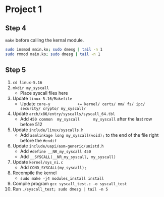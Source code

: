 # Project 1

## Step 4

`make` before calling the kernal module.

```bash
sudo insmod main.ko; sudo dmesg | tail -n 1
sudo rmmod main.ko; sudo dmesg | tail -n 1
```

## Step 5

1. `cd linux-5.16`
2. `mkdir my_syscall`
    - Place syscall files here 
3. Update `linux-5.16/Makefile`
    - Update `core-y			+= kernel/ certs/ mm/ fs/ ipc/ security/ crypto/ my_syscall/`
4. Update `arch/x86/entry/syscalls/syscall_64.tbl`
    - Add `450 common  my_syscall      my_syscall` after the last row before 512
5. Update `include/linux/syscalls.h`
    - Add `asmlinkage long my_syscall(void);` to the end of the file right before the `#endif`
6. Update `include/uapi/asm-generic/unistd.h`
    - Add `#define __NR_my_syscall 450`
    - Add `__SYSCALL(__NR_my_syscall, my_syscall)`
7. Update `kernel/sys_ni.c`
    - Add `COND_SYSCALL(my_syscall);`
8. Recompile the kernel
    - `sudo make -j4 modules_install install`
9. Compile program `gcc syscall_test.c -o syscall_test`
10. Run `./syscall_test; sudo dmesg | tail -n 5`

